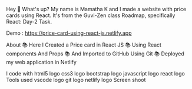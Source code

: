 Hey 👋 What's up?
My name is Mamatha K and I made a website with price cards using React. It's from the Guvi-Zen class Roadmap, specifically React: Day-2 Task. 

Demo : https://price-card-using-react-js.netlify.app

About
📚 Here I Created a Price card in React JS
📚 Using React components And Props
📚 And Imported to GitHub Using Git
📚 Deployed my web application in Netlify

I code with
html5 logo  css3 logo  bootstrap logo  javascript logo  react logo
Tools used
vscode logo  git logo  netlify logo
Screen shoot
